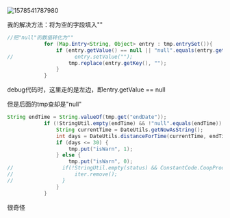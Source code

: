 ![1578541787980](E:\学习\笔记\picRepo\1578541787980.png)

我的解决方法：将为空的字段填入""

```java
//把"null"的数值转化为""
            for (Map.Entry<String, Object> entry : tmp.entrySet()){
                if (entry.getValue() == null || "null".equals(entry.getValue().toString())) {
//                    entry.setValue("");
                    tmp.replace(entry.getKey(), "");
                }
            }
```

debug代码时，这里走的是左边，即entry.getValue == null

但是后面的tmp查却是"null"

```java
String endTime = String.valueOf(tmp.get("endDate"));
            if (!StringUtil.empty(endTime) && !"null".equals(endTime)) {
                String currentTime = DateUtils.getNowAsString();
                int days = DateUtils.distanceForTime(currentTime, endTime, 1);
                if (days <= 30) {
                    tmp.put("isWarn", 1);
                } else {
                    tmp.put("isWarn", 0);
//                if(!StringUtil.empty(status) && ConstantCode.CoopProdStatus.WARNING == Integer.parseInt(status)){
//                    iter.remove();
//                }
                }
            }
```

很奇怪

